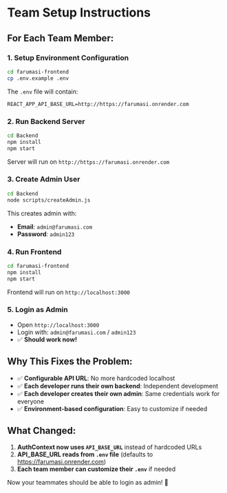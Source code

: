 # Team Setup Instructions

## For Each Team Member:

### 1. Setup Environment Configuration
```bash
cd farumasi-frontend
cp .env.example .env
```

The `.env` file will contain:
```
REACT_APP_API_BASE_URL=http://https://farumasi.onrender.com
```

### 2. Run Backend Server
```bash
cd Backend
npm install
npm start
```
Server will run on `http://https://farumasi.onrender.com`

### 3. Create Admin User
```bash
cd Backend
node scripts/createAdmin.js
```
This creates admin with:
- **Email**: `admin@farumasi.com`
- **Password**: `admin123`

### 4. Run Frontend
```bash
cd farumasi-frontend
npm install
npm start
```
Frontend will run on `http://localhost:3000`

### 5. Login as Admin
- Open `http://localhost:3000`
- Login with: `admin@farumasi.com` / `admin123`
- ✅ **Should work now!**

## Why This Fixes the Problem:

- ✅ **Configurable API URL**: No more hardcoded localhost
- ✅ **Each developer runs their own backend**: Independent development
- ✅ **Each developer creates their own admin**: Same credentials work for everyone
- ✅ **Environment-based configuration**: Easy to customize if needed

## What Changed:

1. **AuthContext now uses `API_BASE_URL`** instead of hardcoded URLs
2. **API_BASE_URL reads from `.env` file** (defaults to https://farumasi.onrender.com)
3. **Each team member can customize their `.env`** if needed

Now your teammates should be able to login as admin! 🚀
